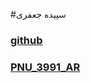 #سپیده جعفری

### [github](http://githb.com/sepideh-jafary)

### [PNU_3991_AR](http://github.com/sepideh-jafary/PNU_3991_AR)
